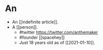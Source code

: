 # An

- An [[indefinite article]].
- A [[person]].
  - #twitter https://twitter.com/anthemaker
  - #founder [[spacehey]]
  - Just 18 years old as of [[2021-01-10]].


